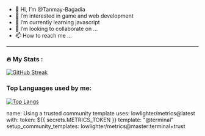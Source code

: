 - 👋 Hi, I’m @Tanmay-Bagadia
- 👀 I’m interested in game and web development 
- 🌱 I’m currently learning javascript
- 💞️ I’m looking to collaborate on ...
- 📫 How to reach me ...

<!---
Tanmay-Bagadia/Tanmay-Bagadia is a ✨ special ✨ repository because its `README.md` (this file) appears on your GitHub profile.
You can click the Preview link to take a look at your changes.
--->
---

### :fire: My Stats :
[![GitHub Streak](http://github-readme-streak-stats.herokuapp.com?user=Tanmay-Bagadia&theme=dark&background=000000)](https://git.io/streak-stats)

### Top Languages used by me:
[![Top Langs](https://github-readme-stats.vercel.app/api/top-langs/?username=Tanmay-Bagadia&layout=compact&theme=vision-friendly-dark)](https://github.com/anuraghazra/github-readme-stats)

name: Using a trusted community template
uses: lowlighter/metrics@latest
with:
  token: ${{ secrets.METRICS_TOKEN }}
  template: "@terminal"
  setup_community_templates: lowlighter/metrics@master:terminal+trust
